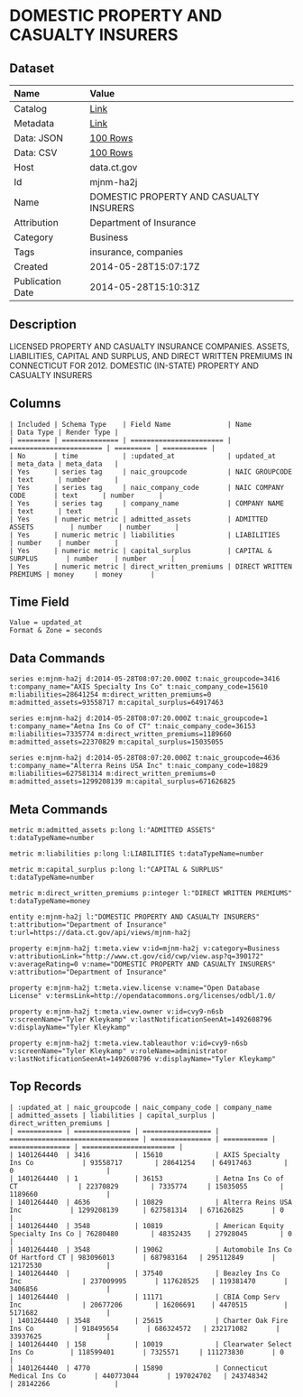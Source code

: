# DOMESTIC PROPERTY AND CASUALTY INSURERS

## Dataset

| Name | Value |
| :--- | :---- |
| Catalog | [Link](https://catalog.data.gov/dataset/domestic-property-and-casualty-insurers) |
| Metadata | [Link](https://data.ct.gov/api/views/mjnm-ha2j) |
| Data: JSON | [100 Rows](https://data.ct.gov/api/views/mjnm-ha2j/rows.json?max_rows=100) |
| Data: CSV | [100 Rows](https://data.ct.gov/api/views/mjnm-ha2j/rows.csv?max_rows=100) |
| Host | data.ct.gov |
| Id | mjnm-ha2j |
| Name | DOMESTIC PROPERTY AND CASUALTY INSURERS |
| Attribution | Department of Insurance |
| Category | Business |
| Tags | insurance, companies |
| Created | 2014-05-28T15:07:17Z |
| Publication Date | 2014-05-28T15:10:31Z |

## Description

LICENSED PROPERTY AND CASUALTY INSURANCE COMPANIES. ASSETS, LIABILITIES, CAPITAL AND SURPLUS, AND DIRECT WRITTEN PREMIUMS IN CONNECTICUT FOR 2012. DOMESTIC (IN-STATE) PROPERTY AND CASUALTY INSURERS

## Columns

```ls
| Included | Schema Type    | Field Name              | Name                    | Data Type | Render Type |
| ======== | ============== | ======================= | ======================= | ========= | =========== |
| No       | time           | :updated_at             | updated_at              | meta_data | meta_data   |
| Yes      | series tag     | naic_groupcode          | NAIC GROUPCODE          | text      | number      |
| Yes      | series tag     | naic_company_code       | NAIC COMPANY CODE       | text      | number      |
| Yes      | series tag     | company_name            | COMPANY NAME            | text      | text        |
| Yes      | numeric metric | admitted_assets         | ADMITTED ASSETS         | number    | number      |
| Yes      | numeric metric | liabilities             | LIABILITIES             | number    | number      |
| Yes      | numeric metric | capital_surplus         | CAPITAL & SURPLUS       | number    | number      |
| Yes      | numeric metric | direct_written_premiums | DIRECT WRITTEN PREMIUMS | money     | money       |
```

## Time Field

```ls
Value = updated_at
Format & Zone = seconds
```

## Data Commands

```ls
series e:mjnm-ha2j d:2014-05-28T08:07:20.000Z t:naic_groupcode=3416 t:company_name="AXIS Specialty Ins Co" t:naic_company_code=15610 m:liabilities=28641254 m:direct_written_premiums=0 m:admitted_assets=93558717 m:capital_surplus=64917463

series e:mjnm-ha2j d:2014-05-28T08:07:20.000Z t:naic_groupcode=1 t:company_name="Aetna Ins Co of CT" t:naic_company_code=36153 m:liabilities=7335774 m:direct_written_premiums=1189660 m:admitted_assets=22370829 m:capital_surplus=15035055

series e:mjnm-ha2j d:2014-05-28T08:07:20.000Z t:naic_groupcode=4636 t:company_name="Alterra Reins USA Inc" t:naic_company_code=10829 m:liabilities=627581314 m:direct_written_premiums=0 m:admitted_assets=1299208139 m:capital_surplus=671626825
```

## Meta Commands

```ls
metric m:admitted_assets p:long l:"ADMITTED ASSETS" t:dataTypeName=number

metric m:liabilities p:long l:LIABILITIES t:dataTypeName=number

metric m:capital_surplus p:long l:"CAPITAL & SURPLUS" t:dataTypeName=number

metric m:direct_written_premiums p:integer l:"DIRECT WRITTEN PREMIUMS" t:dataTypeName=money

entity e:mjnm-ha2j l:"DOMESTIC PROPERTY AND CASUALTY INSURERS" t:attribution="Department of Insurance" t:url=https://data.ct.gov/api/views/mjnm-ha2j

property e:mjnm-ha2j t:meta.view v:id=mjnm-ha2j v:category=Business v:attributionLink="http://www.ct.gov/cid/cwp/view.asp?q=390172" v:averageRating=0 v:name="DOMESTIC PROPERTY AND CASUALTY INSURERS" v:attribution="Department of Insurance"

property e:mjnm-ha2j t:meta.view.license v:name="Open Database License" v:termsLink=http://opendatacommons.org/licenses/odbl/1.0/

property e:mjnm-ha2j t:meta.view.owner v:id=cvy9-n6sb v:screenName="Tyler Kleykamp" v:lastNotificationSeenAt=1492608796 v:displayName="Tyler Kleykamp"

property e:mjnm-ha2j t:meta.view.tableauthor v:id=cvy9-n6sb v:screenName="Tyler Kleykamp" v:roleName=administrator v:lastNotificationSeenAt=1492608796 v:displayName="Tyler Kleykamp"
```

## Top Records

```ls
| :updated_at | naic_groupcode | naic_company_code | company_name                     | admitted_assets | liabilities | capital_surplus | direct_written_premiums | 
| =========== | ============== | ================= | ================================ | =============== | =========== | =============== | ======================= | 
| 1401264440  | 3416           | 15610             | AXIS Specialty Ins Co            | 93558717        | 28641254    | 64917463        | 0                       | 
| 1401264440  | 1              | 36153             | Aetna Ins Co of CT               | 22370829        | 7335774     | 15035055        | 1189660                 | 
| 1401264440  | 4636           | 10829             | Alterra Reins USA Inc            | 1299208139      | 627581314   | 671626825       | 0                       | 
| 1401264440  | 3548           | 10819             | American Equity Specialty Ins Co | 76280480        | 48352435    | 27928045        | 0                       | 
| 1401264440  | 3548           | 19062             | Automobile Ins Co Of Hartford CT | 983096013       | 687983164   | 295112849       | 12172530                | 
| 1401264440  |                | 37540             | Beazley Ins Co Inc               | 237009995       | 117628525   | 119381470       | 3406856                 | 
| 1401264440  |                | 11171             | CBIA Comp Serv Inc               | 20677206        | 16206691    | 4470515         | 5171682                 | 
| 1401264440  | 3548           | 25615             | Charter Oak Fire Ins Co          | 918495654       | 686324572   | 232171082       | 33937625                | 
| 1401264440  | 158            | 10019             | Clearwater Select Ins Co         | 118599401       | 7325571     | 111273830       | 0                       | 
| 1401264440  | 4770           | 15890             | Connecticut Medical Ins Co       | 440773044       | 197024702   | 243748342       | 28142266                | 
```